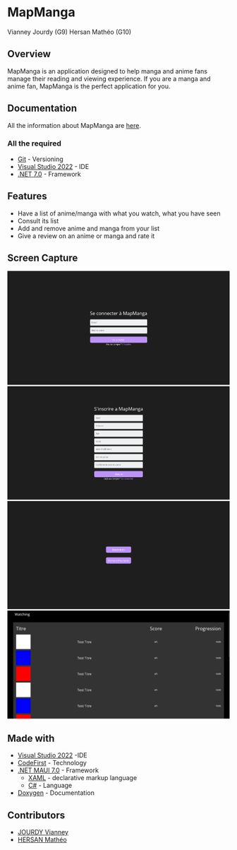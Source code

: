 # MapManga

Vianney Jourdy (G9) Hersan Mathéo (G10)

## Overview
MapManga is an application designed to help manga and anime fans manage their reading and viewing experience. If you are a manga and anime fan, MapManga is the perfect application for you.

## Documentation 
All the information about MapManga are [here](https://codefirst.iut.uca.fr/git/vianney.jourdy/MapManga/src/branch/master/Documentation "Documentation").

### All the required
- [Git](https://git-scm.com/) - Versioning
- [Visual Studio 2022](https://visualstudio.microsoft.com/fr/vs/ "IDE") - IDE
- [.NET 7.0](https://dotnet.microsoft.com/en-us/download/dotnet/7.0) - Framework

## Features
- Have a list of anime/manga with what you watch, what you have seen
- Consult its list 
- Add and remove anime and manga from your list 
- Give a review on an anime or manga and rate it

## Screen Capture 

![loginPage](/Documentation/Images/connexionPage.png)
![signUpPage](/Documentation/Images/signUpPage.png)
![settingsPage](/Documentation/Images/settingsPage.png)
![listPage](/Documentation/Images/listPage.png)

## Made with 
- [Visual Studio 2022](https://visualstudio.microsoft.com/fr/vs/ "IDE") -IDE
- [CodeFirst](https://codefirst.iut.uca.fr/) - Technology
- [.NET MAUI 7.0](https://learn.microsoft.com/fr-fr/dotnet/maui/whats-new/dotnet-7) - Framework
    - [XAML](https://learn.microsoft.com/fr-fr/dotnet/desktop/wpf/xaml/?view=netdesktop-7.0) - declarative markup language
    - [C#](https://learn.microsoft.com/fr-fr/dotnet/csharp/) - Language
- [Doxygen](https://www.doxygen.nl/) - Documentation

## Contributors
- [JOURDY Vianney](https://codefirst.iut.uca.fr/git/vianney.jourdy)
- [HERSAN Mathéo](https://codefirst.iut.uca.fr/git/matheo.hersan)




    